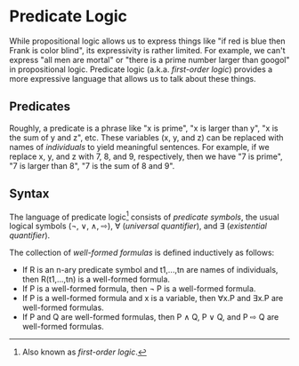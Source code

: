 # Predicate Logic

While propositional logic allows us to express things like "if red is blue then Frank is color blind", its expressivity is rather limited.
For example, we can't express "all men are mortal" or "there is a prime number larger than googol" in propositional logic.
Predicate logic (a.k.a. *first-order logic*) provides a more expressive language that allows us to talk about these things.

## Predicates

Roughly, a predicate is a phrase like "x is prime", "x is larger than y", "x is the sum of y and z", etc.
These variables (x, y, and z) can be replaced with names of *individuals* to yield meaningful sentences.
For example, if we replace x, y, and z with 7, 8, and 9, respectively, then we have "7 is prime", "7 is larger than 8", "7 is the sum of 8 and 9".

## Syntax

The language of predicate logic[^1] consists of *predicate symbols*, the usual logical symbols (¬, ∨, ∧, ⇨), ∀ (*universal quantifier*), and ∃ (*existential quantifier*).

The collection of *well-formed formulas* is defined inductively as follows:
- If R is an n-ary predicate symbol and t1,...,tn are names of individuals, then R(t1,...,tn) is a well-formed formula.
- If P is a well-formed formula, then ¬ P is a well-formed formula.
- If P is a well-formed formula and x is a variable, then ∀x.P and ∃x.P are well-formed formulas.
- If P and Q are well-formed formulas, then P ∧ Q, P ∨ Q, and P ⇨ Q are well-formed formulas. 

[^1]: Also known as *first-order logic*.
